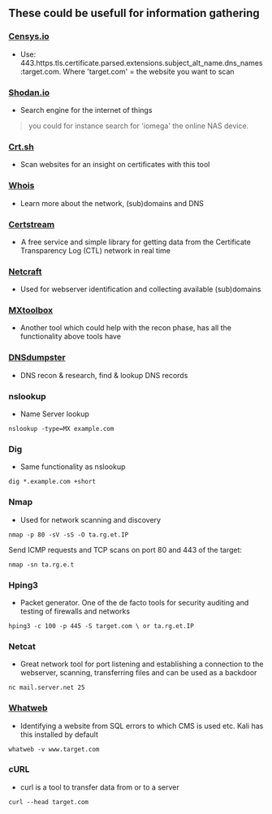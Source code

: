 ## These could be usefull for information gathering 

### [Censys.io](https://censys.io/)
- Use: 443.https.tls.certificate.parsed.extensions.subject_alt_name.dns_names:target.com. Where 'target.com' = the website you want to scan

### [Shodan.io](https://shodan.io)
- Search engine for the internet of things 
> you could for instance search for 'iomega' the online NAS device. 

### [Crt.sh](https://crt.sh/)
- Scan websites for an insight on certificates with this tool 

### [Whois](https://whois.domaintools.com/)
- Learn more about the network, (sub)domains and DNS

### [Certstream](https://certstream.calidog.io/)
-  A free service and simple library for getting data from the Certificate Transparency Log (CTL) network in real time

### [Netcraft](https://www.netcraft.com/)
- Used for webserver identification and collecting available (sub)domains

### [MXtoolbox](http://mxtoolbox.com/)
- Another tool which could help with the recon phase, has all the functionality above tools have 

### [DNSdumpster](https://dnsdumpster.com/)
- DNS recon & research, find & lookup DNS records

### nslookup
- Name Server lookup
```
nslookup -type=MX example.com
```

### Dig
- Same functionality as nslookup
```
dig *.example.com +short
```

### Nmap
- Used for network scanning and discovery
```
nmap -p 80 -sV -sS -O ta.rg.et.IP
```
Send ICMP requests and TCP scans on port 80 and 443 of the target: 
``` 
nmap -sn ta.rg.e.t 
```

### Hping3
- Packet generator. One of the de facto tools for security auditing and testing of firewalls and networks
```
hping3 -c 100 -p 445 -S target.com \ or ta.rg.et.IP
```

### Netcat 
- Great network tool for port listening and establishing a connection to the webserver, scanning, transferring files and can be used as a backdoor
```
nc mail.server.net 25
```

### [Whatweb](https://github.com/urbanadventurer/WhatWeb)
- Identifying a website from SQL errors to which CMS is used etc. Kali has this installed by default
```
whatweb -v www.target.com 
```
### cURL
- curl is a tool to transfer data from or to a server
```
curl --head target.com 
```
